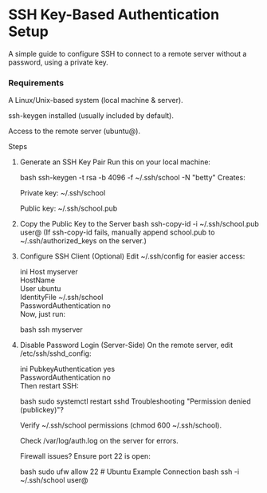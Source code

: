 # SSH Key-Based Authentication Setup

A simple guide to configure SSH to connect to a remote server without a password, using a private key.

### Requirements
A Linux/Unix-based system (local machine & server).

ssh-keygen installed (usually included by default).

Access to the remote server (ubuntu@<IP>).

Steps
1. Generate an SSH Key Pair
Run this on your local machine:

    bash
    ssh-keygen -t rsa -b 4096 -f ~/.ssh/school -N "betty"
    Creates:

    Private key: ~/.ssh/school

    Public key: ~/.ssh/school.pub

2. Copy the Public Key to the Server
    bash
    ssh-copy-id -i ~/.ssh/school.pub user@<server-ip>
    (If ssh-copy-id fails, manually append school.pub to ~/.ssh/authorized_keys on the server.)

3. Configure SSH Client (Optional)
    Edit ~/.ssh/config for easier access:

    ini
    Host myserver  
        HostName <server-ip>  
        User ubuntu  
        IdentityFile ~/.ssh/school  
        PasswordAuthentication no  
    Now, just run:

    bash
    ssh myserver
4. Disable Password Login (Server-Side)
    On the remote server, edit /etc/ssh/sshd_config:

    ini
    PubkeyAuthentication yes  
    PasswordAuthentication no  
    Then restart SSH:

    bash
    sudo systemctl restart sshd
    Troubleshooting
    "Permission denied (publickey)"?

    Verify ~/.ssh/school permissions (chmod 600 ~/.ssh/school).

    Check /var/log/auth.log on the server for errors.

    Firewall issues?
    Ensure port 22 is open:

    bash
    sudo ufw allow 22  # Ubuntu
    Example Connection
    bash
    ssh -i ~/.ssh/school user@<server-ip>